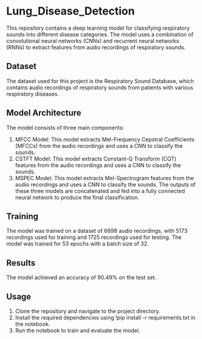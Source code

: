 # Lung_Disease_Detection

This repository contains a deep learning model for classifying respiratory sounds into different disease categories. The model uses a combination of convolutional neural networks (CNNs) and recurrent neural networks (RNNs) to extract features from audio recordings of respiratory sounds.

## Dataset

The dataset used for this project is the Respiratory Sound Database, which contains audio recordings of respiratory sounds from patients with various respiratory diseases.

## Model Architecture

The model consists of three main components:

  1. MFCC Model: This model extracts Mel-Frequency Cepstral Coefficients (MFCCs) from the audio recordings and uses a CNN to classify the sounds.
  2. CSTFT Model: This model extracts Constant-Q Transform (CQT) features from the audio recordings and uses a CNN to classify the sounds.
  3. MSPEC Model: This model extracts Mel-Spectrogram features from the audio recordings and uses a CNN to classify the sounds.
The outputs of these three models are concatenated and fed into a fully connected neural network to produce the final classification.

## Training

The model was trained on a dataset of 6898 audio recordings, with 5173 recordings used for training and 1725 recordings used for testing. The model was trained for 53 epochs with a batch size of 32.

## Results

The model achieved an accuracy of 90.49% on the test set.

## Usage

  1. Clone the repository and navigate to the project directory.
  2. Install the required dependencies using !pip install -r requirements.txt in the notebook.
  3. Run the notebook to train and evaluate the model.
